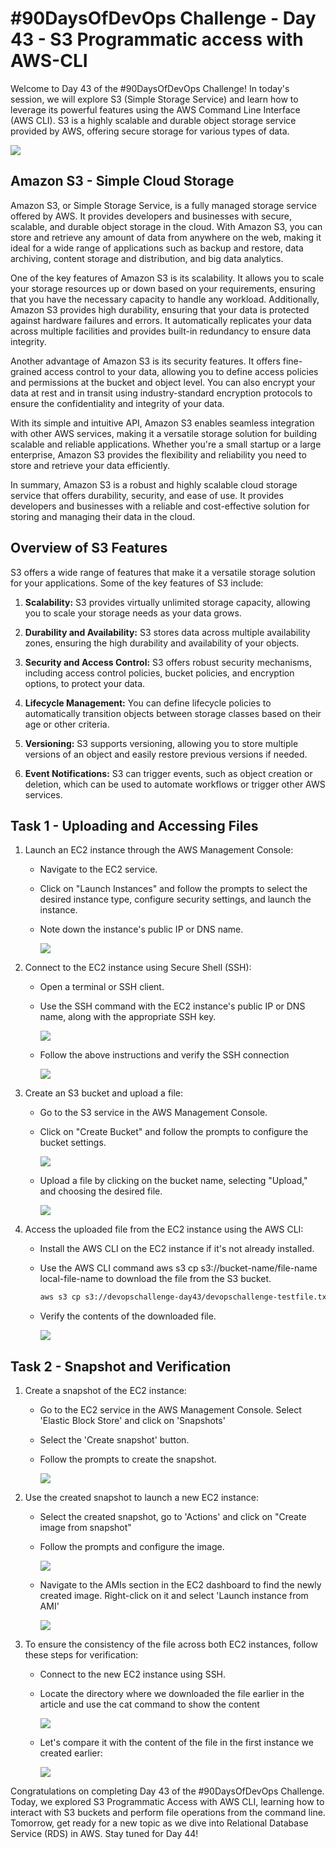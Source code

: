 # #90DaysOfDevOps Challenge - Day 43 - S3 Programmatic access with AWS-CLI

Welcome to Day 43 of the #90DaysOfDevOps Challenge! In today's session, we will explore S3 (Simple Storage Service) and learn how to leverage its powerful features using the AWS Command Line Interface (AWS CLI). S3 is a highly scalable and durable object storage service provided by AWS, offering secure storage for various types of data.

![](https://cdn.hashnode.com/res/hashnode/image/upload/v1688242305149/03b26f27-8155-4d60-b79d-23a1c125181d.png)

## Amazon S3 - Simple Cloud Storage

Amazon S3, or Simple Storage Service, is a fully managed storage service offered by AWS. It provides developers and businesses with secure, scalable, and durable object storage in the cloud. With Amazon S3, you can store and retrieve any amount of data from anywhere on the web, making it ideal for a wide range of applications such as backup and restore, data archiving, content storage and distribution, and big data analytics.

One of the key features of Amazon S3 is its scalability. It allows you to scale your storage resources up or down based on your requirements, ensuring that you have the necessary capacity to handle any workload. Additionally, Amazon S3 provides high durability, ensuring that your data is protected against hardware failures and errors. It automatically replicates your data across multiple facilities and provides built-in redundancy to ensure data integrity.

Another advantage of Amazon S3 is its security features. It offers fine-grained access control to your data, allowing you to define access policies and permissions at the bucket and object level. You can also encrypt your data at rest and in transit using industry-standard encryption protocols to ensure the confidentiality and integrity of your data.

With its simple and intuitive API, Amazon S3 enables seamless integration with other AWS services, making it a versatile storage solution for building scalable and reliable applications. Whether you're a small startup or a large enterprise, Amazon S3 provides the flexibility and reliability you need to store and retrieve your data efficiently.

In summary, Amazon S3 is a robust and highly scalable cloud storage service that offers durability, security, and ease of use. It provides developers and businesses with a reliable and cost-effective solution for storing and managing their data in the cloud.

## Overview of S3 Features

S3 offers a wide range of features that make it a versatile storage solution for your applications. Some of the key features of S3 include:

1. **Scalability:** S3 provides virtually unlimited storage capacity, allowing you to scale your storage needs as your data grows.
    
2. **Durability and Availability:** S3 stores data across multiple availability zones, ensuring the high durability and availability of your objects.
    
3. **Security and Access Control:** S3 offers robust security mechanisms, including access control policies, bucket policies, and encryption options, to protect your data.
    
4. **Lifecycle Management:** You can define lifecycle policies to automatically transition objects between storage classes based on their age or other criteria.
    
5. **Versioning:** S3 supports versioning, allowing you to store multiple versions of an object and easily restore previous versions if needed.
    
6. **Event Notifications:** S3 can trigger events, such as object creation or deletion, which can be used to automate workflows or trigger other AWS services.
    

## Task 1 - Uploading and Accessing Files

1. Launch an EC2 instance through the AWS Management Console:
    
    * Navigate to the EC2 service.
        
    * Click on "Launch Instances" and follow the prompts to select the desired instance type, configure security settings, and launch the instance.
        
    * Note down the instance's public IP or DNS name.
        
        ![](https://cdn.hashnode.com/res/hashnode/image/upload/v1688240632409/cb1e6bad-9811-4ab2-ac43-cf2fcb7bc828.jpeg)
        
2. Connect to the EC2 instance using Secure Shell (SSH):
    
    * Open a terminal or SSH client.
        
    * Use the SSH command with the EC2 instance's public IP or DNS name, along with the appropriate SSH key.
        
        ![](https://cdn.hashnode.com/res/hashnode/image/upload/v1688240428367/d330e294-00f3-4337-9a50-9e3966b0afdf.jpeg)
        
    * Follow the above instructions and verify the SSH connection
        
        ![](https://cdn.hashnode.com/res/hashnode/image/upload/v1688240474329/128618f3-ea8d-4f28-bfd4-9732ffc21edc.jpeg)
        
3. Create an S3 bucket and upload a file:
    
    * Go to the S3 service in the AWS Management Console.
        
    * Click on "Create Bucket" and follow the prompts to configure the bucket settings.
        
        ![](https://cdn.hashnode.com/res/hashnode/image/upload/v1688240604402/cabab7ee-2e37-4df3-bb5b-193d279e5697.jpeg)
        
    * Upload a file by clicking on the bucket name, selecting "Upload," and choosing the desired file.
        
        ![](https://cdn.hashnode.com/res/hashnode/image/upload/v1688240751162/7a615456-f2c5-41d0-9ab1-14bfff86973a.jpeg)
        
4. Access the uploaded file from the EC2 instance using the AWS CLI:
    
    * Install the AWS CLI on the EC2 instance if it's not already installed.
        
    * Use the AWS CLI command aws s3 cp s3://bucket-name/file-name local-file-name to download the file from the S3 bucket.
        
        ```bash
        aws s3 cp s3://devopschallenge-day43/devopschallenge-testfile.txt devopschallenge-testfile-localcopy.txt
        ```
        
    * Verify the contents of the downloaded file.
        
        ![](https://cdn.hashnode.com/res/hashnode/image/upload/v1688240977531/8a775d7d-a4a6-4afa-957c-e10ecaa263c1.jpeg)
        

## Task 2 - Snapshot and Verification

1. Create a snapshot of the EC2 instance:
    
    * Go to the EC2 service in the AWS Management Console. Select 'Elastic Block Store' and click on 'Snapshots'
        
    * Select the 'Create snapshot' button.
        
    * Follow the prompts to create the snapshot.
        
        ![](https://cdn.hashnode.com/res/hashnode/image/upload/v1688241266538/f6dce89d-135f-4c4a-889f-d02c7b19420c.jpeg)
        
2. Use the created snapshot to launch a new EC2 instance:
    
    * Select the created snapshot, go to 'Actions' and click on "Create image from snapshot"
        
    * Follow the prompts and configure the image.
        
        ![](https://cdn.hashnode.com/res/hashnode/image/upload/v1688241487503/9dcceeed-e6e2-4906-a13f-0fe8765f7f31.jpeg)
        
    * Navigate to the AMIs section in the EC2 dashboard to find the newly created image. Right-click on it and select 'Launch instance from AMI'
        
        ![](https://cdn.hashnode.com/res/hashnode/image/upload/v1688241644469/ed0de741-feb3-4086-af97-4fde0d6dc199.jpeg)
        
3. To ensure the consistency of the file across both EC2 instances, follow these steps for verification:
    
    * Connect to the new EC2 instance using SSH.
        
    * Locate the directory where we downloaded the file earlier in the article and use the cat command to show the content
        
        ![](https://cdn.hashnode.com/res/hashnode/image/upload/v1688242225559/dd13676d-b2b1-4626-9265-9daaac85fff5.jpeg)
        
    * Let's compare it with the content of the file in the first instance we created earlier:
        
        ![](https://cdn.hashnode.com/res/hashnode/image/upload/v1688242234347/eddcd30d-cd61-4262-96b8-694a916f5048.jpeg)
        

Congratulations on completing Day 43 of the #90DaysOfDevOps Challenge. Today, we explored S3 Programmatic Access with AWS CLI, learning how to interact with S3 buckets and perform file operations from the command line. Tomorrow, get ready for a new topic as we dive into Relational Database Service (RDS) in AWS. Stay tuned for Day 44!